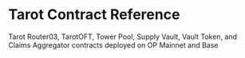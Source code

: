 # Tarot Contract Reference

Tarot Router03, TarotOFT, Tower Pool, Supply Vault, Vault Token, and Claims Aggregator contracts deployed on OP Mainnet and Base
